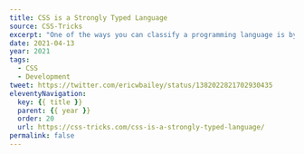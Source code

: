 ```yaml
---
title: CSS is a Strongly Typed Language
source: CSS-Tricks
excerpt: "One of the ways you can classify a programming language is by how strongly or weakly typed it is"
date: 2021-04-13
year: 2021
tags:
  - CSS
  - Development
tweet: https://twitter.com/ericwbailey/status/1382022821702930435
eleventyNavigation:
  key: {{ title }}
  parent: {{ year }}
  order: 20
  url: https://css-tricks.com/css-is-a-strongly-typed-language/
permalink: false
---
```

